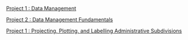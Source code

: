 [Project 1 : Data Management](project1.md)

[Project 2 : Data Management Fundamentals](project2.md)

[Project 1 : Projecting, Plotting, and Labelling Administrative Subdivisions](project3.md)
